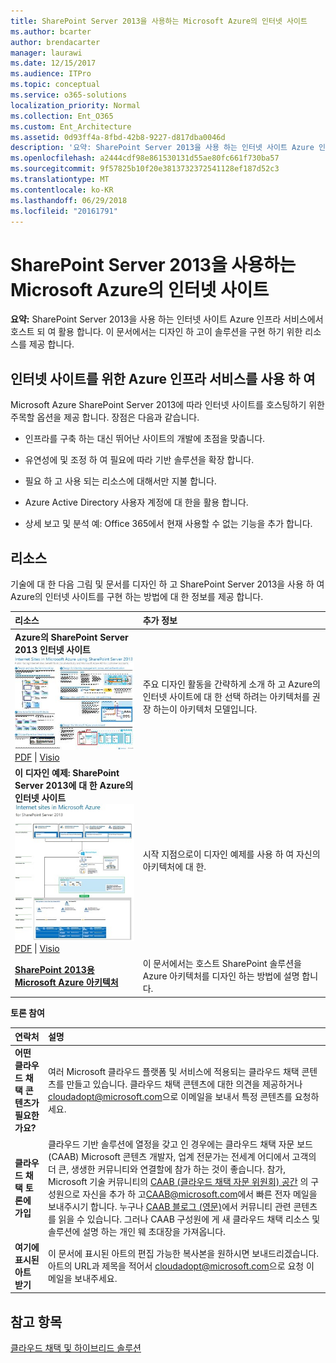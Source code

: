 ```yaml
---
title: SharePoint Server 2013을 사용하는 Microsoft Azure의 인터넷 사이트
ms.author: bcarter
author: brendacarter
manager: laurawi
ms.date: 12/15/2017
ms.audience: ITPro
ms.topic: conceptual
ms.service: o365-solutions
localization_priority: Normal
ms.collection: Ent_O365
ms.custom: Ent_Architecture
ms.assetid: 0d93ff4a-8fbd-42b8-9227-d817dba0046d
description: '요약: SharePoint Server 2013을 사용 하는 인터넷 사이트 Azure 인프라 서비스에서 호스트 되 여 활용 합니다. 이 문서에서는 디자인 하 고이 솔루션을 구현 하기 위한 리소스를 제공 합니다.'
ms.openlocfilehash: a2444cdf98e861530131d55ae80fc661f730ba57
ms.sourcegitcommit: 9f57825b10f20e3813732372541128ef187d52c3
ms.translationtype: MT
ms.contentlocale: ko-KR
ms.lasthandoff: 06/29/2018
ms.locfileid: "20161791"
---
```

# <a name="internet-sites-in-microsoft-azure-using-sharepoint-server-2013"></a>SharePoint Server 2013을 사용하는 Microsoft Azure의 인터넷 사이트

 **요약:** SharePoint Server 2013을 사용 하는 인터넷 사이트 Azure 인프라 서비스에서 호스트 되 여 활용 합니다. 이 문서에서는 디자인 하 고이 솔루션을 구현 하기 위한 리소스를 제공 합니다.
  
## <a name="using-azure-infrastructure-services-for-internet-sites"></a>인터넷 사이트를 위한 Azure 인프라 서비스를 사용 하 여

Microsoft Azure SharePoint Server 2013에 따라 인터넷 사이트를 호스팅하기 위한 주목할 옵션을 제공 합니다. 장점은 다음과 같습니다.
  
- 인프라를 구축 하는 대신 뛰어난 사이트의 개발에 초점을 맞춥니다.
    
- 유연성에 및 조정 하 여 필요에 따라 기반 솔루션을 확장 합니다.
    
- 필요 하 고 사용 되는 리소스에 대해서만 지불 합니다.
    
- Azure Active Directory 사용자 계정에 대 한을 활용 합니다.
    
- 상세 보고 및 분석 예: Office 365에서 현재 사용할 수 없는 기능을 추가 합니다.
    
## <a name="resources"></a>리소스

기술에 대 한 다음 그림 및 문서를 디자인 하 고 SharePoint Server 2013을 사용 하 여 Azure의 인터넷 사이트를 구현 하는 방법에 대 한 정보를 제공 합니다.
  
|**리소스**|**추가 정보**|
|:-----|:-----|
|**Azure의 SharePoint Server 2013 인터넷 사이트** <br/> [![SharePoint를 사용 하 여 Azure의 인터넷 사이트의 이미지](images/MS_AZ_SPInternetSites.jpg)          ](https://go.microsoft.com/fwlink/p/?LinkId=392552) <br/> [PDF](https://go.microsoft.com/fwlink/p/?LinkId=392552) \| [           ](https://go.microsoft.com/fwlink/p/?LinkId=392551) [Visio](https://go.microsoft.com/fwlink/p/?LinkId=392551)   <br/> |주요 디자인 활동을 간략하게 소개 하 고 Azure의 인터넷 사이트에 대 한 선택 하려는 아키텍처를 권장 하는이 아키텍처 모델입니다.  <br/> |
|**이 디자인 예제: SharePoint Server 2013에 대 한 Azure의 인터넷 사이트** <br/> [![이 디자인 예제 이미지: SharePoint 2013에 대 한 Microsoft Azure의 인터넷 사이트](images/MS_AZ_InternetSitesDesignSample.jpg)          ](https://go.microsoft.com/fwlink/p/?LinkId=392549) <br/> [PDF](https://go.microsoft.com/fwlink/p/?LinkId=392549)  \| [Visio](https://go.microsoft.com/fwlink/p/?LinkId=392548) <br/> |시작 지점으로이 디자인 예제를 사용 하 여 자신의 아키텍처에 대 한.  <br/> |
|**[SharePoint 2013용 Microsoft Azure 아키텍처](microsoft-azure-architectures-for-sharepoint-2013.md)** <br/> |이 문서에서는 호스트 SharePoint 솔루션을 Azure 아키텍처를 디자인 하는 방법에 설명 합니다.  <br/> |

   
**토론 참여**

|**연락처**|**설명**|
|:-----|:-----|
|**어떤 클라우드 채택 콘텐츠가 필요한가요?** <br/> |여러 Microsoft 클라우드 플랫폼 및 서비스에 적용되는 클라우드 채택 콘텐츠를 만들고 있습니다. 클라우드 채택 콘텐츠에 대한 의견을 제공하거나 [cloudadopt@microsoft.com](mailto:cloudadopt@microsoft.com?Subject=[Cloud%20Adoption%20Content%20Feedback]:%20)으로 이메일을 보내서 특정 콘텐츠를 요청하세요.  <br/> |
|**클라우드 채택 토론에 가입** <br/> |클라우드 기반 솔루션에 열정을 갖고 인 경우에는 클라우드 채택 자문 보드 (CAAB) Microsoft 콘텐츠 개발자, 업계 전문가는 전세계 어디에서 고객의 더 큰, 생생한 커뮤니티와 연결할에 참가 하는 것이 좋습니다. 참가, Microsoft 기술 커뮤니티의 [CAAB (클라우드 채택 자문 위원회) 공간](https://aka.ms/caab) 의 구성원으로 자신을 추가 하 고[CAAB@microsoft.com](mailto:caab@microsoft.com?Subject=I%20just%20joined%20the%20Cloud%20Adoption%20Advisory%20Board!)에서 빠른 전자 메일을 보내주시기 합니다. 누구나 [CAAB 블로그 (영문)](https://blogs.technet.com/b/solutions_advisory_board/)에서 커뮤니티 관련 콘텐츠를 읽을 수 있습니다. 그러나 CAAB 구성원에 게 새 클라우드 채택 리소스 및 솔루션에 설명 하는 개인 웨 초대장을 가져옵니다.<br/> |
|**여기에 표시된 아트 받기** <br/> |이 문서에 표시된 아트의 편집 가능한 복사본을 원하시면 보내드리겠습니다. 아트의 URL과 제목을 적어서 [cloudadopt@microsoft.com](mailto:cloudadopt@microsoft.com?subject=[Art%20Request]:%20)으로 요청 이메일을 보내주세요.  <br/> |
   
## <a name="see-also"></a>참고 항목

[클라우드 채택 및 하이브리드 솔루션](cloud-adoption-and-hybrid-solutions.md)



